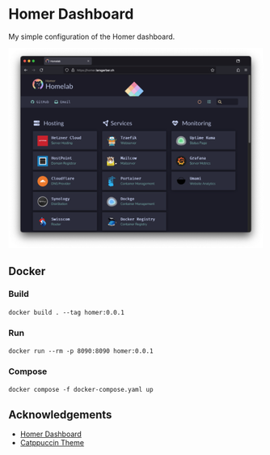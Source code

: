 # Homer Dashboard

My simple configuration of the Homer dashboard.

![Homer Dashboard](assets/images/demo.png)

## Docker

### Build

`docker build . --tag homer:0.0.1`

### Run

`docker run --rm -p 8090:8090 homer:0.0.1`

### Compose

`docker compose -f docker-compose.yaml up`

## Acknowledgements

- [Homer Dashboard](https://github.com/bastienwirtz/homer)
- [Catppuccin Theme](https://github.com/mrpbennett/catppucin-homer)
